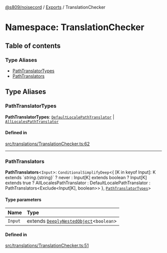 [@s809/noisecord](../README.md) / [Exports](../modules.md) / TranslationChecker

# Namespace: TranslationChecker

## Table of contents

### Type Aliases

- [PathTranslatorTypes](TranslationChecker.md#pathtranslatortypes)
- [PathTranslators](TranslationChecker.md#pathtranslators)

## Type Aliases

### PathTranslatorTypes

 **PathTranslatorTypes**: [`DefaultLocalePathTranslator`](../classes/DefaultLocalePathTranslator.md) \| [`AllLocalesPathTranslator`](../classes/AllLocalesPathTranslator.md)

#### Defined in

[src/translations/TranslationChecker.ts:62](https://github.com/s809/noisecord/blob/master/src/translations/TranslationChecker.ts#L62)

___

### PathTranslators

 **PathTranslators**<`Input`\>: `ConditionalSimplifyDeep`<{ [K in keyof Input]: K extends \`${string}.${string}\` ? never : Input[K] extends boolean ? Input[K] extends true ? AllLocalesPathTranslator : DefaultLocalePathTranslator : PathTranslators<Exclude<Input[K], boolean\>\> }, [`PathTranslatorTypes`](TranslationChecker.md#pathtranslatortypes)\>

#### Type parameters

| Name | Type |
| :------ | :------ |
| `Input` | extends [`DeeplyNestedObject`](../modules.md#deeplynestedobject)<`boolean`\> |

#### Defined in

[src/translations/TranslationChecker.ts:51](https://github.com/s809/noisecord/blob/master/src/translations/TranslationChecker.ts#L51)
